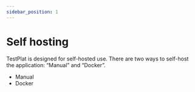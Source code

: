 ```yaml
---
sidebar_position: 1
---
```


# Self hosting

TestPlat is designed for self-hosted use. There are two ways to self-host the application: “Manual” and “Docker”.

- Manual
- Docker
